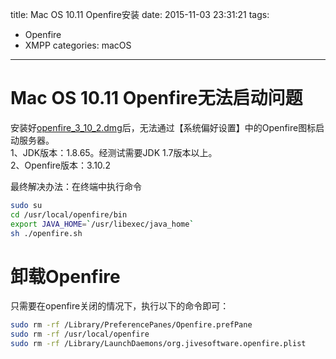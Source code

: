title: Mac OS 10.11 Openfire安装
date: 2015-11-03 23:31:21
tags: 
- Openfire
- XMPP
categories: macOS
---

# Mac OS 10.11 Openfire无法启动问题
安装好[openfire_3_10_2.dmg](http://www.igniterealtime.org/downloads/#)后，无法通过【系统偏好设置】中的Openfire图标启动服务器。  
1、JDK版本：1.8.65。经测试需要JDK 1.7版本以上。  
2、Openfire版本：3.10.2  

最终解决办法：在终端中执行命令   
```bash
sudo su
cd /usr/local/openfire/bin
export JAVA_HOME=`/usr/libexec/java_home`
sh ./openfire.sh
```

# 卸载Openfire  
只需要在openfire关闭的情况下，执行以下的命令即可：  
```bash
sudo rm -rf /Library/PreferencePanes/Openfire.prefPane
sudo rm -rf /usr/local/openfire
sudo rm -rf /Library/LaunchDaemons/org.jivesoftware.openfire.plist
```


